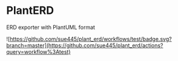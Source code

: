 # PlantERD
ERD exporter with PlantUML format

![https://github.com/sue445/plant_erd/workflows/test/badge.svg?branch=master](https://github.com/sue445/plant_erd/actions?query=workflow%3Atest)
